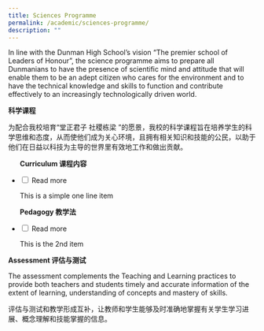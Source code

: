 ```yaml
---
title: Sciences Programme
permalink: /academic/sciences-programme/
description: ""
---
```

In line with the Dunman High School’s vision “The premier school of Leaders of Honour”, the science programme aims to prepare all Dunmanians to have the presence of scientific mind and attitude that will enable them to be an adept citizen who cares for the environment and to have the technical knowledge and skills to function and contribute effectively to an increasingly technologically driven world.

**科学课程**

为配合我校培育“堂正君子 社稷栋梁 ”的愿景，我校的科学课程旨在培养学生的科学思维和态度，从而使他们成为关心环境，且拥有相关知识和技能的公民，以助于他们在日益以科技为主导的世界里有效地工作和做出贡献。


<ul class="jekyllcodex_accordion">
<p><strong>Curriculum 课程内容</strong></p>	
  <li>
    <input type="checkbox" id="accordion1">
    <label for="accordion1">Read more</label>
    <div>
      <p>This is a simple one line item</p>
    </div>
	</li>  
<p><strong>Pedagogy 教学法</strong></p>
	 <li>
    <input type="checkbox" id="accordion2">
    <label for="accordion2">Read more</label>
    <div>
      <p>This is the 2nd item</p>
    </div>
	</li>  
	</ul>





<p><strong>Assessment 评估与测试</strong></p>
<p>The assessment complements the Teaching and Learning practices to provide both teachers and students timely and accurate information of the extent of learning, understanding of concepts and mastery of skills.</p>
<p>评估与测试和教学形成互补，让教师和学生能够及时准确地掌握有关学生学习进展、概念理解和技能掌握的信息。</p>